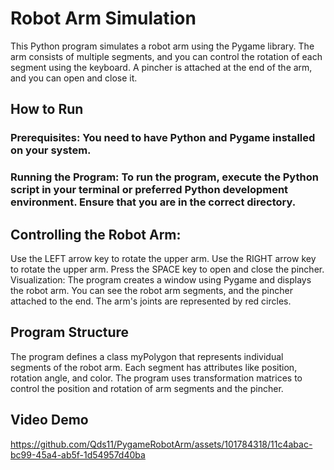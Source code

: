 # Robot Arm Simulation

This Python program simulates a robot arm using the Pygame library. The arm consists of multiple segments, and you can control the rotation of each segment using the keyboard. A pincher is attached at the end of the arm, and you can open and close it.

## How to Run

### Prerequisites: You need to have Python and Pygame installed on your system.

### Running the Program: To run the program, execute the Python script in your terminal or preferred Python development environment. Ensure that you are in the correct directory.


## Controlling the Robot Arm:

Use the LEFT arrow key to rotate the upper arm.
Use the RIGHT arrow key to rotate the upper arm.
Press the SPACE key to open and close the pincher.
Visualization: The program creates a window using Pygame and displays the robot arm. You can see the robot arm segments, and the pincher attached to the end. The arm's joints are represented by red circles.

## Program Structure

The program defines a class myPolygon that represents individual segments of the robot arm. Each segment has attributes like position, rotation angle, and color.
The program uses transformation matrices to control the position and rotation of arm segments and the pincher.

## Video Demo
https://github.com/Qds11/PygameRobotArm/assets/101784318/11c4abac-bc99-45a4-ab5f-1d54957d40ba

